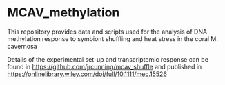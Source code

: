 # MCAV_methylation
This repository provides data and scripts used for the analysis of DNA methylation response to symbiont shuffling and heat stress in the coral M. cavernosa
 
Details of the experimental set-up and transcriptomic response can be found in <https://github.com/jrcunning/mcav_shuffle> and published in <https://onlinelibrary.wiley.com/doi/full/10.1111/mec.15526>
